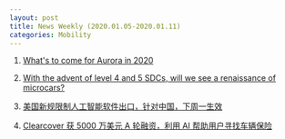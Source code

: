 ```yaml
---
layout: post
title: News Weekly (2020.01.05-2020.01.11) 
categories: Mobility
---
```


1. [What's to come for Aurora in 2020](https://medium.com/aurora-blog/happy-new-year-dd30f5ef9aa5)

2. [With the advent of level 4 and 5 SDCs, will we see a renaissance of microcars?](https://www.reddit.com/r/SelfDrivingCars/comments/ek3ons/with_the_advent_of_level_4_and_5_sdcs_will_we_see/)

3. [美国新规限制人工智能软件出口，针对中国，下周一生效](https://www.jiqizhixin.com/articles/2020-01-05)

4. [Clearcover 获 5000 万美元 A 轮融资，利用 AI 帮助用户寻找车辆保险](https://www.jiqizhixin.com/dailies/541abd86-61d8-4df1-99f0-af53886bcf0a)